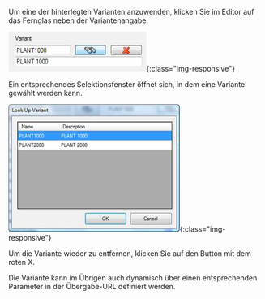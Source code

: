 Um eine der hinterlegten Varianten anzuwenden, klicken Sie im Editor auf das Fernglas neben der Variantenangabe.

![Select-Variant](/img/content/Select-Variant.png){:class="img-responsive"}

Ein entsprechendes Selektionsfenster öffnet sich, in dem eine Variante gewählt werden kann.

![Look-Up-Variant](/img/content/Look-Up-Variant.png){:class="img-responsive"}

Um die Variante wieder zu entfernen, klicken Sie auf den Button mit dem roten X.

Die Variante kann im Übrigen auch dynamisch über einen entsprechenden Parameter in der Übergabe-URL definiert werden.